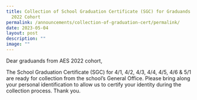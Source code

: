 ```yaml
---
title: Collection of School Graduation Certificate (SGC) for Graduands from AES
  2022 Cohort
permalink: /announcements/collection-of-graduation-cert/permalink/
date: 2023-05-04
layout: post
description: ""
image: ""
---
```

Dear graduands from AES 2022 cohort,

The School Graduation Certificate (SGC) for 4/1, 4/2, 4/3, 4/4, 4/5, 4/6 & 5/1 are ready for collection from the school’s General Office. Please bring along your personal identification to allow us to certify your identity during the collection process. Thank you.